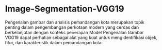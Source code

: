 # Image-Segmentation-VGG19
Pengenalan gambar dan analisis pemandangan kota merupakan topik penting dalam pengembangan perkotaan modern yang cerdas dan berkelanjutan dengan konteks penerapan Model Pengenalan Gambar VGG19 dapat perhatian sebagai alat yang kuat untuk mengidentifikasi objek, fitur, dan karakteristik dalam pemandangan kota.

